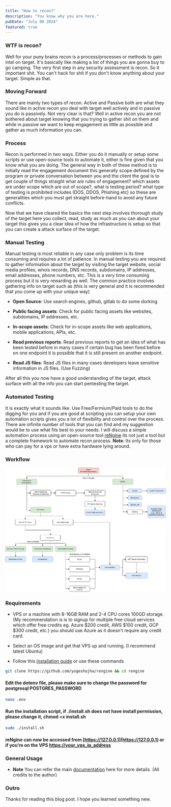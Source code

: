 ```yaml
---
title: "How to recon?"
description: "You know why you are here."
pubDate: "July 08 2024"
featured: true
---
```

### WTF is recon?

Well for your puny brains recon is a process/processes or methods to gain intel on target. It's basically like making a list of things you are gonna buy to go camping. The very first step in any security assessment is recon. So it important shit. You can't hack for shit if you don't know anything about your target. Simple as that.

### Moving Forward

There are mainly two types of recon. Active and Passive both are what they sound like in active recon you deal with target well actively and in passive you do is passively. Not very clear is that? Well in active recon you are not bothered about target knowing that you trying to gather shit on them and while in passive we want to keep engagement as little as possible and gather as much information you can.

### Process

Recon is performed in two ways. Either you do it manually or setup some scripts or use open-source tools to automate it, either is fine given that you know what you are doing. The general way in both of these method is to initially read the engagement document this generally scope defined by the program or private conversation between you and the client the goal is to get couple of things straight what are rules of engagement? which assets are under scope which are out of scope?, what is testing period? what type of testing is prohibited includes (DOS, DDOS, Phishing etc) so these are generalities which you must get straight before-hand to avoid any future conflicts.

Now that we have cleared the basics the next step involves thorough study of the target here you collect, read, study as much as you can about your target this gives you a clear idea of how the infrastructure is setup so that you can create a attack surface of the target.

### Manual Testing

Manual testing is most reliable in any case only problem is its time consuming and requires a lot of patience. In manual testing you are required to gather information about the target by visiting the target website, social media profiles, whois records, DNS records, subdomains, IP addresses, email addresses, phone numbers, etc. This is a very time consuming process but it is very rewarding as well. The common practice involves gathering info on target such as (this is very general and it is recommended that you come up with your unique way)

* **Open Source**: Use search engines, github, gitlab to do some dorking.
  
* **Public facing assets**: Check for public facing assets like websites, subdomains, IP addresses, etc.

* **In-scope assets**: Check for in-scope assets like web applications, mobile applications, APIs, etc.

* **Read previous reports**: Read previous reports to get an idea of what has been tested before in many cases if certain bug has been fixed before on one endpoint it is possible that it is still present on another endpoint.

* **Read JS files**: Read JS files in many cases developers leave sensitive information in JS files. (Use Fuzzing)

After all this you now have a good understanding of the target, attack surface with all the info you can start pentesting the target.

### Automated Testing

It is exactly what it sounds like. Use Free/Fermium/Paid tools to do the digging for you and if you are good at scripting you can setup your own automation scripts gives you a lot of flexibility and control over the process. There are infinite number of tools that you can find and my suggestion would be to use what fits best to your needs. I will discuss a simple automation process using an open-source tool [reNgine](https://github.com/yogeshojha/rengine) its not just a tool but a complete framework to automate recon process. **Note**: Its only for those who can pay for a vps or have extra hardware lying around.

### Workflow

![Workflow](./media/workflow.png)

### Requirements

* VPS or a machine with 8-16GB RAM and 2-4 CPU cores 100GD storage. (My recommendation is is to signup for multiple free cloud services which offer free credits eg. Azure $200 credit, AWS $100 credit, GCP $300 credit, etc.) you should use Azure as it doesn't require any credit card.
  
* Select an OS image and get that VPS up and running. (I recommend latest Ubuntu)

* Follow this [installation guide](https://yogeshojha.github.io/rengine/) or use these commands

```bash
git clone https://github.com/yogeshojha/rengine && cd rengine
```

#### Edit the dotenv file, please make sure to change the password for postgresql POSTGRES_PASSWORD

```bash
nano .env
```

#### Run the installation script,  if ./install.sh does not have install permission, please change it, chmod +x install.sh

```bash
sudo ./install.sh
```

#### reNgine can now be accessed from [https://127.0.0.1](https://127.0.0.1) or if you’re on the VPS [https://your_vps_ip_address](https://your_vps_ip_address)

### General Usage

* **Note** You can refer the main [documentation](https://yogeshojha.github.io/rengine/) here for more details. (All credits to the author)

### Outro

Thanks for reading this blog post. I hope you learned something new.
